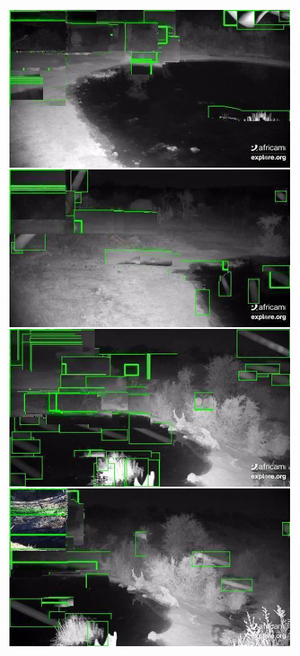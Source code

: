 ![20200731-232208-235213](in/20200731/20200731-232208-235213_0_.jpg)
![20200731-235218-000003](in/20200731/20200731-235218-000003_0_.jpg)
![20200801-000008-003013](in/20200801/20200801-000008-003013_0_.jpg)
![20200801-003018-010023](in/20200801/20200801-003018-010023_0_.jpg)
